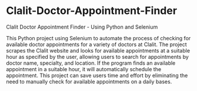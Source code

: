 # Clalit-Doctor-Appointment-Finder
Clalit Doctor Appointment Finder - Using Python and Selenium

This Python project using Selenium to automate the process of checking for available doctor appointments for a variety of doctors at Clalit.
The project scrapes the Clalit website and looks for available appointments at a suitable hour as specified by the user, 
allowing users to search for appointments by doctor name, specialty, and location.
If the program finds an available appointment in a suitable hour, it will automatically schedule the appointment. 
This project can save users time and effort by eliminating the need to manually check for available appointments on a daily bases.
